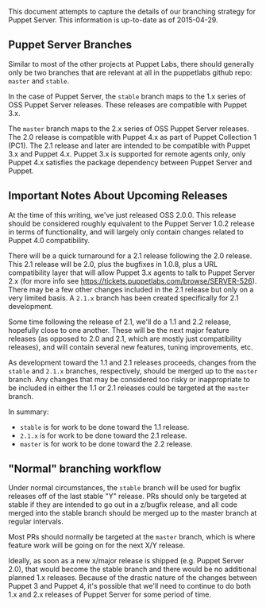 This document attempts to capture the details of our branching strategy
for Puppet Server.  This information is up-to-date as of 2015-04-29.

## Puppet Server Branches

Similar to most of the other projects at Puppet Labs, there should generally
only be two branches that are relevant at all in the puppetlabs github repo:
`master` and `stable`.

In the case of Puppet Server, the `stable` branch maps to the 1.x series of
OSS Puppet Server releases.  These releases are compatible with Puppet 3.x.

The `master` branch maps to the 2.x series of OSS Puppet Server releases.  The
2.0 release is compatible with Puppet 4.x as part of Puppet Collection 1 (PC1).
The 2.1 release and later are intended to be compatible with Puppet 3.x and
Puppet 4.x.  Puppet 3.x is supported for remote agents only, only Puppet 4.x
satisfies the package dependency between Puppet Server and Puppet.

## Important Notes About Upcoming Releases

At the time of this writing, we've just released OSS 2.0.0.  This release
should be considered roughly equivalent to the Puppet Server 1.0.2 release in
terms of functionality, and will largely only contain changes related to Puppet
4.0 compatibility.

There will be a quick turnaround for a 2.1 release following the 2.0 release.
This 2.1 release will be 2.0, plus the bugfixes in 1.0.8, plus a URL
compatibility layer that will allow Puppet 3.x agents to talk to Puppet Server
2.x (for more info see https://tickets.puppetlabs.com/browse/SERVER-526).
There may be a few other changes included in the 2.1 release but only on a
very limited basis.  A `2.1.x` branch has been created specifically for 2.1
development.

Some time following the release of 2.1, we'll do a 1.1 and 2.2 release,
hopefully close to one another.  These will be the next major feature releases
(as opposed to 2.0 and 2.1, which are mostly just compatibility releases), and 
will contain several new features, tuning improvements, etc.

As development toward the 1.1 and 2.1 releases proceeds, changes from the
`stable` and `2.1.x` branches, respectively, should be merged up to the `master`
branch.  Any changes that may be considered too risky or inappropriate to be
included in either the 1.1 or 2.1 releases could be targeted at the `master`
branch.

In summary:

 * `stable` is for work to be done toward the 1.1 release.
 * `2.1.x` is for work to be done toward the 2.1 release.
 * `master` is for work to be done toward the 2.2 release.

## "Normal" branching workflow

Under normal circumstances, the `stable` branch will be used for bugfix releases
off of the last stable "Y" release.  PRs should only be targeted at stable if
they are intended to go out in a z/bugfix release, and all code merged into the
stable branch should be merged up to the master branch at regular intervals.

Most PRs should normally be targeted at the `master` branch, which is where
feature work will be going on for the next X/Y release.

Ideally, as soon as a new x/major release is shipped (e.g. Puppet Server 2.0),
that would become the stable branch and there would be no additional planned 1.x
releases.  Because of the drastic nature of the changes between Puppet 3 and
Puppet 4, it's possible that we'll need to continue to do both 1.x and 2.x
releases of Puppet Server for some period of time.
